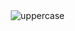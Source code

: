 <img align ="right" src="https://komarev.com/ghpvc/?username=uppercase-UC&color=blueviolet" alt="uppercase">
<!---
<h1 align="center">Hi there 👋, I'm ekloyatri</h1>
<h3 align="center">just learning...</h3>

- 🔭 I’m currently working on `idk`
- 🌱 I’m currently learning  `idk either`
- 👯 I’m looking to collaborate with `idk this too`

### <hr>

<h3 align="left">Languages and Tools:</h3>
    <p align="left">
        <a href="https://www.cprogramming.com/" target="_blank" rel="noreferrer"> <img src="https://raw.githubusercontent.com/devicons/devicon/master/icons/c/c-original.svg" alt="c" width="40" height="40"/> </a> 
        <a href="https://www.w3schools.com/cpp/" target="_blank" rel="noreferrer"> <img src="https://raw.githubusercontent.com/devicons/devicon/master/icons/cplusplus/cplusplus-original.svg" alt="cplusplus" width="40" height="40"/> </a> 
        <a href="https://www.python.org" target="_blank" rel="noreferrer"> <img src="https://raw.githubusercontent.com/devicons/devicon/master/icons/python/python-original.svg" alt="python" width="40" height="40"/> </a> 
        <a href="https://www.w3schools.com/css/" target="_blank" rel="noreferrer"> <img src="https://raw.githubusercontent.com/devicons/devicon/master/icons/css3/css3-original-wordmark.svg" alt="css3" width="40" height="40"/> </a> 
        <a href="https://git-scm.com/" target="_blank" rel="noreferrer"> <img src="https://www.vectorlogo.zone/logos/git-scm/git-scm-icon.svg" alt="git" width="40" height="40"/> </a> 
        <a href="https://www.w3.org/html/" target="_blank" rel="noreferrer"> <img src="https://raw.githubusercontent.com/devicons/devicon/master/icons/html5/html5-original-wordmark.svg" alt="html5" width="40" height="40"/> </a> 
        <a href="https://www.linux.org/" target="_blank" rel="noreferrer"> <img src="https://raw.githubusercontent.com/devicons/devicon/master/icons/linux/linux-original.svg" alt="linux" width="40" height="40"/> </a> 
    </p>

<br>

![uppercase's GitHub stats](https://github-readme-stats.vercel.app/api?username=ekloyatri&show_icons=true&theme=highcontrast)
![Streaks](https://github-readme-streak-stats.herokuapp.com/?user=ekloyatri&theme=highcontrast)
-->
![Top Langs](https://github-readme-stats.vercel.app/api/top-langs/?username=ekloyatri&layout=compact&theme=highcontrast)


